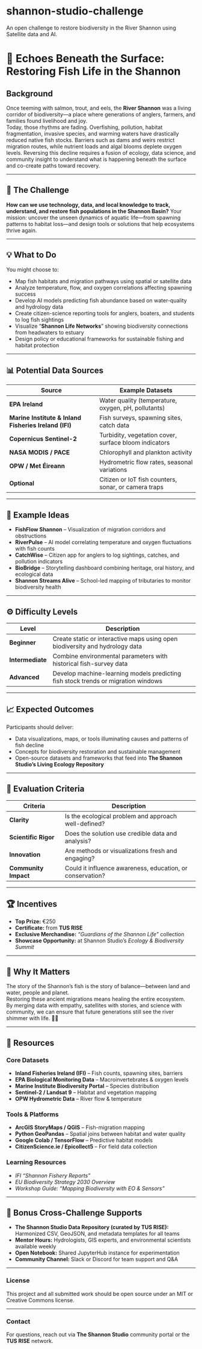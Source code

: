 # shannon-studio-challenge
An open challenge to restore biodiversity in the River Shannon using Satellite data and AI.

# 🌊 Echoes Beneath the Surface: Restoring Fish Life in the Shannon

## Background

Once teeming with salmon, trout, and eels, the **River Shannon** was a living corridor of biodiversity—a place where generations of anglers, farmers, and families found livelihood and joy.  
Today, those rhythms are fading.
Overfishing, pollution, habitat fragmentation, invasive species, and warming waters have drastically reduced native fish stocks. Barriers such as dams and weirs restrict migration routes, while nutrient loads and algal blooms deplete oxygen levels.
Reversing this decline requires a fusion of ecology, data science, and community insight to understand what is happening beneath the surface and co-create paths toward recovery.

---

## 🎯 The Challenge

**How can we use technology, data, and local knowledge to track, understand, and restore fish populations in the Shannon Basin?**
Your mission: uncover the unseen dynamics of aquatic life—from spawning patterns to habitat loss—and design tools or solutions that help ecosystems thrive again.

---

## 💡 What to Do
You might choose to:

- Map fish habitats and migration pathways using spatial or satellite data  
- Analyze temperature, flow, and oxygen correlations affecting spawning success  
- Develop AI models predicting fish abundance based on water-quality and hydrology data  
- Create citizen-science reporting tools for anglers, boaters, and students to log fish sightings  
- Visualize “**Shannon Life Networks**” showing biodiversity connections from headwaters to estuary  
- Design policy or educational frameworks for sustainable fishing and habitat protection

---

## 📊 Potential Data Sources

| Source | Example Datasets |
|---------|------------------|
| **EPA Ireland** | Water quality (temperature, oxygen, pH, pollutants) |
| **Marine Institute & Inland Fisheries Ireland (IFI)** | Fish surveys, spawning sites, catch data |
| **Copernicus Sentinel-2** | Turbidity, vegetation cover, surface bloom indicators |
| **NASA MODIS / PACE** | Chlorophyll and plankton activity |
| **OPW / Met Éireann** | Hydrometric flow rates, seasonal variations |
| **Optional** | Citizen or IoT fish counters, sonar, or camera traps |

---

## 🧠 Example Ideas
- **FishFlow Shannon** – Visualization of migration corridors and obstructions  
- **RiverPulse** – AI model correlating temperature and oxygen fluctuations with fish counts  
- **CatchWise** – Citizen app for anglers to log sightings, catches, and pollution indicators  
- **BioBridge** – Storytelling dashboard combining heritage, oral history, and ecological data  
- **Shannon Streams Alive** – School-led mapping of tributaries to monitor biodiversity health

---

## ⚙️ Difficulty Levels

| Level | Description |
|--------|--------------|
| **Beginner** | Create static or interactive maps using open biodiversity and hydrology data |
| **Intermediate** | Combine environmental parameters with historical fish-survey data |
| **Advanced** | Develop machine-learning models predicting fish stock trends or migration windows |

---

## 📈 Expected Outcomes

Participants should deliver:
- Data visualizations, maps, or tools illuminating causes and patterns of fish decline  
- Concepts for biodiversity restoration and sustainable management  
- Open-source datasets and frameworks that feed into **The Shannon Studio’s Living Ecology Repository**

---

## 🧩 Evaluation Criteria

| Criteria | Description |
|-----------|--------------|
| **Clarity** | Is the ecological problem and approach well-defined? |
| **Scientific Rigor** | Does the solution use credible data and analysis? |
| **Innovation** | Are methods or visualizations fresh and engaging? |
| **Community Impact** | Could it influence awareness, education, or conservation? |

---

## 🏆 Incentives
- **Top Prize:** €250  
- **Certificate:** from **TUS RISE**  
- **Exclusive Merchandise:** *“Guardians of the Shannon Life”* collection  
- **Showcase Opportunity:** at Shannon Studio’s *Ecology & Biodiversity Summit*

---

## 💚 Why It Matters
The story of the Shannon’s fish is the story of balance—between land and water, people and planet.  
Restoring these ancient migrations means healing the entire ecosystem.  
By merging data with empathy, satellites with stories, and science with community, we can ensure that future generations still see the river shimmer with life. 🐠✨

---

## 🧰 Resources

### Core Datasets
- **Inland Fisheries Ireland (IFI)** – Fish counts, spawning sites, barriers  
- **EPA Biological Monitoring Data** – Macroinvertebrates & oxygen levels  
- **Marine Institute Biodiversity Portal** – Species distribution  
- **Sentinel-2 / Landsat 9** – Habitat and vegetation mapping  
- **OPW Hydrometric Data** – River flow & temperature  

### Tools & Platforms
- **ArcGIS StoryMaps / QGIS** – Fish-migration mapping  
- **Python GeoPandas** – Spatial joins between habitat and water quality  
- **Google Colab / TensorFlow** – Predictive habitat models  
- **CitizenScience.ie / Epicollect5** – For field data collection  

### Learning Resources
- *IFI “Shannon Fishery Reports”*  
- *EU Biodiversity Strategy 2030 Overview*  
- *Workshop Guide: “Mapping Biodiversity with EO & Sensors”*

---

## 🤝 Bonus Cross-Challenge Supports

- **The Shannon Studio Data Repository (curated by TUS RISE):**  Harmonized CSV, GeoJSON, and metadata templates for all teams 
- **Mentor Hours:** Hydrologists, GIS experts, and environmental scientists available weekly  
- **Open Notebook:** Shared JupyterHub instance for experimentation  
- **Community Channel:** Slack or Discord for team support and Q&A  

---

### License
This project and all submitted work should be open source under an MIT or Creative Commons license.

---

### Contact
For questions, reach out via **The Shannon Studio** community portal or the **TUS RISE** network.


